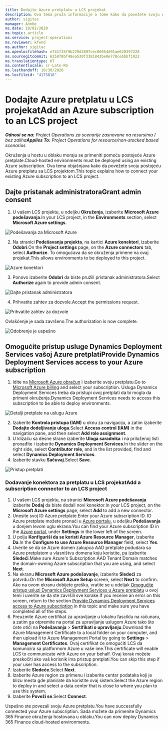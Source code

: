```yaml
---
title: Dodajte Azure pretplatu u LCS projekat
description: Ova tema pruža informacije o tome kako da povežete svoju Azure pretplatu sa LCS projektom.
author: sigitac
manager: Annbe
ms.date: 10/01/2020
ms.topic: article
ms.service: project-operations
ms.reviewer: kfend
ms.author: sigitac
ms.openlocfilehash: e741f35f9b229d2897cec06054d91ae620397228
ms.sourcegitcommit: 625878bf48ea530f3381843be0e778cebbbf1922
ms.translationtype: HT
ms.contentlocale: sr-Latn-RS
ms.lasthandoff: 10/30/2020
ms.locfileid: "4175818"
---
```

# <a name="add-an-azure-subscription-to-an-lcs-project"></a><span data-ttu-id="08d67-103">Dodajte Azure pretplatu u LCS projekat</span><span class="sxs-lookup"><span data-stu-id="08d67-103">Add an Azure subscription to an LCS project</span></span>

<span data-ttu-id="08d67-104">_**Odnosi se na:** Project Operations za scenarije zasnovane na resursima / bez zaliha_</span><span class="sxs-lookup"><span data-stu-id="08d67-104">_**Applies To:** Project Operations for resource/non-stocked based scenarios_</span></span>

<span data-ttu-id="08d67-105">Okruženja u hostu u oblaku moraju se primeniti pomoću postojeće Azure pretplate.</span><span class="sxs-lookup"><span data-stu-id="08d67-105">Cloud-hosted environments must be deployed using an existing Azure subscription.</span></span> <span data-ttu-id="08d67-106">Ova tema objašnjava kako da povežete svoju postojeću Azure pretplatu sa LCS projektom.</span><span class="sxs-lookup"><span data-stu-id="08d67-106">This topic explains how to connect your existing Azure subscription to an LCS project.</span></span> 

## <a name="grant-admin-consent"></a><span data-ttu-id="08d67-107">Dajte pristanak administratora</span><span class="sxs-lookup"><span data-stu-id="08d67-107">Grant admin consent</span></span>

1. <span data-ttu-id="08d67-108">U vašem LCS projektu, u odeljku **Okruženja**, izaberite **Microsoft Azure podešavanja**.</span><span class="sxs-lookup"><span data-stu-id="08d67-108">In your LCS project, in the **Environments** section, select **Microsoft Azure settings**.</span></span>

![Podešavanja za Microsoft Azure](./media/1MicrosoftAzureSettings.png)

2. <span data-ttu-id="08d67-110">Na stranici **Podešavanja projekta**, na kartici **Azure konektori**, izaberite **Odobri**.</span><span class="sxs-lookup"><span data-stu-id="08d67-110">On the **Project settings** page, on the **Azure connectors** tab, select **Authorize**.</span></span> <span data-ttu-id="08d67-111">To omogućava da se okruženja primene na ovaj projekat.</span><span class="sxs-lookup"><span data-stu-id="08d67-111">This allows environments to be deployed to this project.</span></span>

![Azure konektori](./media/2AzureConnectors.png)

3. <span data-ttu-id="08d67-113">Ponovo izaberite **Odobri** da biste pružili pristanak administratora.</span><span class="sxs-lookup"><span data-stu-id="08d67-113">Select **Authorize** again to provide admin consent.</span></span>

![Dajte pristanak administratora](./media/3GrantAdminConsent.png)

4. <span data-ttu-id="08d67-115">Prihvatite zahtev za dozvole.</span><span class="sxs-lookup"><span data-stu-id="08d67-115">Accept the permissions request.</span></span>

![Prihvatite zahtev za dozvole](./media/4AcceptPermissionRequest.png)

<span data-ttu-id="08d67-117">Ovlašćenje je sada završeno.</span><span class="sxs-lookup"><span data-stu-id="08d67-117">The authorization is now complete.</span></span> 

![Odobrenje je uspešno](./media/5AuthorizationComplete.png)

## <a name="provide-dynamics-deployment-services-access-to-your-azure-subscription"></a><a name="provide"></a><span data-ttu-id="08d67-119">Omogućite pristup usluge Dynamics Deployment Services vašoj Azure pretplati</span><span class="sxs-lookup"><span data-stu-id="08d67-119">Provide Dynamics Deployment Services access to your Azure subscription</span></span>

1. <span data-ttu-id="08d67-120">Idite na [Microsoft Azure obračun](https://portal.azure.com/#blade/Microsoft\_Azure\_Billing/SubscriptionsBlade) i izaberite svoju pretplatu.</span><span class="sxs-lookup"><span data-stu-id="08d67-120">Go to [Microsoft Azure billing](https://portal.azure.com/#blade/Microsoft\_Azure\_Billing/SubscriptionsBlade) and select your subscription.</span></span> <span data-ttu-id="08d67-121">Usluga Dynamics Deployment Services treba da pristupi ovoj pretplati da bi mogla da primeni okruženja.</span><span class="sxs-lookup"><span data-stu-id="08d67-121">Dynamics Deployment Services needs to access this subscription to be able to deploy environments.</span></span>

![Detalji pretplate na uslugu Azure](./media/6AzureSubscription.png)

2. <span data-ttu-id="08d67-123">Izaberite **Kontrola pristupa (IAM)** u oknu za navigaciju, a zatim izaberite **Dodajte dodeljivanje uloga**.</span><span class="sxs-lookup"><span data-stu-id="08d67-123">Select **Access control (IAM)** in the navigation pane, and then select **Add role assignment**.</span></span>
3. <span data-ttu-id="08d67-124">U klizaču sa desne strane izaberite **Uloga saradnika** i na priloženoj listi pronađite i izaberite **Dynamics Deployment Services**.</span><span class="sxs-lookup"><span data-stu-id="08d67-124">In the slider on the right side, select **Contributor role**, and in the list provided, find and select **Dynamics Deployment Services**.</span></span> 
4. <span data-ttu-id="08d67-125">Izaberite stavku **Sačuvaj**.</span><span class="sxs-lookup"><span data-stu-id="08d67-125">Select **Save**.</span></span>

![Pristup pretplati](./media/7SubscriptionAccess.png)

### <a name="add-a-subscription-connector-to-an-lcs-project"></a><span data-ttu-id="08d67-127">Dodavanje konektora za pretplatu u LCS projekat</span><span class="sxs-lookup"><span data-stu-id="08d67-127">Add a subscription connector to an LCS project</span></span>

1. <span data-ttu-id="08d67-128">U vašem LCS projektu, na stranici **Microsoft Azure podešavanja** izaberite **Dodaj** da biste dodali novi konektor.</span><span class="sxs-lookup"><span data-stu-id="08d67-128">In your LCS project, on the **Microsoft Azure settings** page, select **Add** to add a new connector.</span></span>
2. <span data-ttu-id="08d67-129">Unesite svoj ID Azure pretplate.</span><span class="sxs-lookup"><span data-stu-id="08d67-129">Enter your Azure subscription ID.</span></span> <span data-ttu-id="08d67-130">ID Azure pretplate možete pronaći u [Azure portalu](https://ms.portal.azure.com/), u odeljku  **Podešavanja**  u donjem levom uglu ekrana.</span><span class="sxs-lookup"><span data-stu-id="08d67-130">You can find your Azure subscription ID in the [Azure portal](https://ms.portal.azure.com/), under  **Settings**  in the lower left of the screen.</span></span>
3. <span data-ttu-id="08d67-131">U polju **Konfiguriši da se koristi Azure Resource Manager**, izaberite **Da**.</span><span class="sxs-lookup"><span data-stu-id="08d67-131">In the **Configure to use Azure Resource Manager** field, select **Yes**.</span></span>
4. <span data-ttu-id="08d67-132">Uverite se da se Azure domen zakupca AAD pretplate podudara sa Azure pretplatom u vlasništvu domena koju koristite, pa izaberite **Sledeći**.</span><span class="sxs-lookup"><span data-stu-id="08d67-132">Make sure Azure's Subscription AAD Tenant Domain matches the domain-owning Azure subscription that you are using, and select **Next**.</span></span>
5. <span data-ttu-id="08d67-133">Na ekranu **Microsoft Azure podešavanje**, izaberite **Sledeći** za potvrdu.</span><span class="sxs-lookup"><span data-stu-id="08d67-133">On the **Microsoft Azure Setup** screen, select **Next** to confirm.</span></span> <span data-ttu-id="08d67-134">Ako na ovom ekranu dobijete grešku, vratite se u odeljak [Omogućite pristup usluzi Dynamics Deployment Services u Azure pretplatu](#provide) u ovoj temi i uverite se da ste završili sve korake.</span><span class="sxs-lookup"><span data-stu-id="08d67-134">If you receive an error on this screen, return to the section [Provide Dynamics Deployment Services access to Azure subscription](#provide) in this topic and make sure you have completed all of the steps.</span></span>
6. <span data-ttu-id="08d67-135">Preuzmite Azure certifikat za upravljanje u lokalnu fasciklu na računaru, a zatim ga otpremite na portal za upravljanje uslugom Azure tako što ćete otići na **Podešavanja** > **Sertifikati o upravljanju**.</span><span class="sxs-lookup"><span data-stu-id="08d67-135">Download the Azure Management Certificate to a local folder on your computer, and then upload it to Azure Management Portal by going to **Settings** > **Management Certificates**.</span></span> <span data-ttu-id="08d67-136">Ovaj certifikat će omogućiti LCS da komunicira sa platformom Azure u vaše ime.</span><span class="sxs-lookup"><span data-stu-id="08d67-136">This certificate will enable LCS to communicate with Azure on your behalf.</span></span> <span data-ttu-id="08d67-137">Ovaj korak možete preskočiti ako vaš korisnik ima pristup pretplati.</span><span class="sxs-lookup"><span data-stu-id="08d67-137">You can skip this step if your user has access to the subscription.</span></span>
7. <span data-ttu-id="08d67-138">Izaberite **Sledeće**.</span><span class="sxs-lookup"><span data-stu-id="08d67-138">Select  **Next**.</span></span>
8. <span data-ttu-id="08d67-139">Izaberite Azure region za primenu i izaberite centar podataka koji je blizu mesta gde planirate da koristite ovaj sistem.</span><span class="sxs-lookup"><span data-stu-id="08d67-139">Select the Azure region to deploy in and select a data center that is close to where you plan to use this system.</span></span>
9.  <span data-ttu-id="08d67-140">Izaberite **Poveži se**.</span><span class="sxs-lookup"><span data-stu-id="08d67-140">Select  **Connect**.</span></span>

<span data-ttu-id="08d67-141">Uspešno ste povezali svoju Azure pretplatu.</span><span class="sxs-lookup"><span data-stu-id="08d67-141">You have successfully connected your Azure subscription.</span></span> <span data-ttu-id="08d67-142">Sada možete da primenite Dynamics 365 Finance okruženja hostovana u oblaku.</span><span class="sxs-lookup"><span data-stu-id="08d67-142">You can now deploy Dynamics 365 Finance cloud-hosted environments.</span></span>


